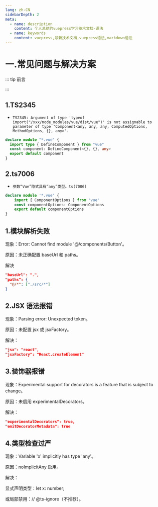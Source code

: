 ```yaml
---
lang: zh-CN
sidebarDepth: 2
meta:
  - name: description
    content: 个人总结的vuepress学习技术文档-语法
  - name: keywords
    content: vuepress,最新技术文档,vuepress语法,markdown语法
---
```


# 一.常见问题与解决方案

::: tip 前言

:::

## 1.TS2345

- `TS2345: Argument of type 'typeof import("/xxx/node_modules/vue/dist/vue")' is not assignable to parameter of type 'Component<any, any, any, ComputedOptions, MethodOptions, {}, any>'.`

```ts
declare module "*.vue" {
  import type { DefineComponent } from "vue"
  const component: DefineComponent<{}, {}, any>
  export default component
}
```

## 2.ts7006

- `参数“Vue”隐式具有“any”类型。ts(7006)`

```ts
declare module '*.vue' {
    import { ComponentOptions } from 'vue'
    const componentOptions: ComponentOptions
    export default componentOptions
}
```

## 1.模块解析失败

现象：Error: Cannot find module '@/components/Button'。

原因：未正确配置 baseUrl 和 paths。

解决

```json
"baseUrl": ".",
"paths": {
  "@/*": ["./src/*"]
}
```

## 2.JSX 语法报错

现象：Parsing error: Unexpected token。

原因：未配置 jsx 或 jsxFactory。

解决：

```json
"jsx": "react",
"jsxFactory": "React.createElement"
```

## 3.装饰器报错

现象：Experimental support for decorators is a feature that is subject to change。

原因：未启用 experimentalDecorators。

解决：

```json
"experimentalDecorators": true,
"emitDecoratorMetadata": true
```

## 4.类型检查过严

现象：Variable 'x' implicitly has type 'any'。

原因：noImplicitAny 启用。

解决：

显式声明类型：let x: number;

或局部禁用：// @ts-ignore（不推荐）。
